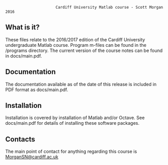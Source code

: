 
                          Cardiff University Matlab course - Scott Morgan 2016

  What is it?
  -----------

  These files relate to the 2016/2017 edition of the Cardiff University undergraduate Matlab course. Program m-files can be found in the /programs directory. The current version of the course notes can be found in docs/main.pdf.


  Documentation
  -------------

  The documentation available as of the date of this release is included in PDF format as docs/main.pdf.

  
  Installation
  ------------

  Installation is covered by installation of Matlab and/or Octave. See docs/main.pdf for details of installing these software packages.

  Contacts
  --------

  The main point of contact for anything regarding this course is MorganSN@cardiff.ac.uk
